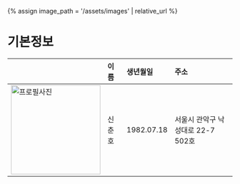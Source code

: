 {% assign image_path = '/assets/images' | relative_url %}

# 기본정보

||이름|생년월일|주소|
|--|:--|:--|:--|
|<img src="{{ image_path }}/photo.jpg" alt="프로필사진" width="200px">|신춘호|1982.07.18|서울시 관악구 낙성대로 22-7 502호|